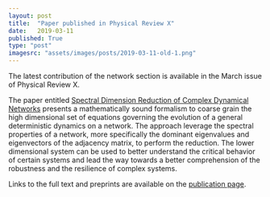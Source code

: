 ```yaml
---
layout: post
title:  "Paper published in Physical Review X"
date:   2019-03-11
published: True
type: "post"
imagesrc: "assets/images/posts/2019-03-11-old-1.png"
---
```


The latest contribution of the network section is available in the March issue of Physical Review X.

The paper entitled [Spectral Dimension Reduction of Complex Dynamical Networks](https://doi.org/10.1103/PhysRevX.9.011042) presents a mathematically sound formalism to coarse grain the high dimensional set of equations governing the evolution of a general deterministic dynamics on a network. The approach leverage the spectral properties of a network, more specifically the dominant eigenvalues and eigenvectors of the adjacency matrix, to perform the reduction. The lower dimensional system can be used to better understand the critical behavior of certain systems and lead the way towards a better comprehension of the robustness and the resilience of complex systems.

Links to the full text and preprints are available on the [publication page](/publications.html).


